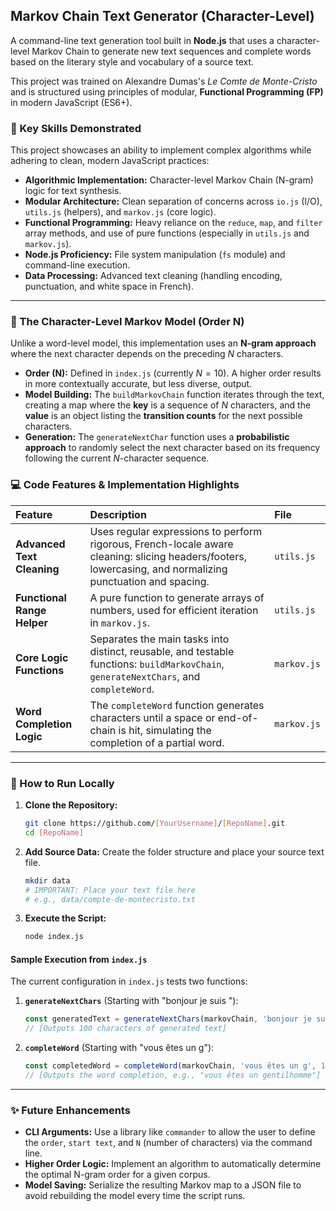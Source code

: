 ## Markov Chain Text Generator (Character-Level)

A command-line text generation tool built in **Node.js** that uses a character-level Markov Chain to generate new text sequences and complete words based on the literary style and vocabulary of a source text.

This project was trained on Alexandre Dumas's *Le Comte de Monte-Cristo* and is structured using principles of modular, **Functional Programming (FP)** in modern JavaScript (ES6+).

### 🎯 Key Skills Demonstrated

This project showcases an ability to implement complex algorithms while adhering to clean, modern JavaScript practices:

  * **Algorithmic Implementation:** Character-level Markov Chain (N-gram) logic for text synthesis.
  * **Modular Architecture:** Clean separation of concerns across `io.js` (I/O), `utils.js` (helpers), and `markov.js` (core logic).
  * **Functional Programming:** Heavy reliance on the `reduce`, `map`, and `filter` array methods, and use of pure functions (especially in `utils.js` and `markov.js`).
  * **Node.js Proficiency:** File system manipulation (`fs` module) and command-line execution.
  * **Data Processing:** Advanced text cleaning (handling encoding, punctuation, and white space in French).

-----

### 🧠 The Character-Level Markov Model (Order N)

Unlike a word-level model, this implementation uses an **N-gram approach** where the next character depends on the preceding $N$ characters.

  * **Order (N):** Defined in `index.js` (currently $N=10$). A higher order results in more contextually accurate, but less diverse, output.
  * **Model Building:** The `buildMarkovChain` function iterates through the text, creating a map where the **key** is a sequence of $N$ characters, and the **value** is an object listing the **transition counts** for the next possible characters.
  * **Generation:** The `generateNextChar` function uses a **probabilistic approach** to randomly select the next character based on its frequency following the current $N$-character sequence.

### 💻 Code Features & Implementation Highlights

| Feature | Description | File |
| :--- | :--- | :--- |
| **Advanced Text Cleaning** | Uses regular expressions to perform rigorous, French-locale aware cleaning: slicing headers/footers, lowercasing, and normalizing punctuation and spacing. | `utils.js` |
| **Functional Range Helper** | A pure function to generate arrays of numbers, used for efficient iteration in `markov.js`. | `utils.js` |
| **Core Logic Functions** | Separates the main tasks into distinct, reusable, and testable functions: `buildMarkovChain`, `generateNextChars`, and `completeWord`. | `markov.js` |
| **Word Completion Logic** | The `completeWord` function generates characters until a space or end-of-chain is hit, simulating the completion of a partial word. | `markov.js` |

-----

### 🚀 How to Run Locally

1.  **Clone the Repository:**
    ```bash
    git clone https://github.com/[YourUsername]/[RepoName].git
    cd [RepoName]
    ```
2.  **Add Source Data:** Create the folder structure and place your source text file.
    ```bash
    mkdir data
    # IMPORTANT: Place your text file here
    # e.g., data/compte-de-montecristo.txt
    ```
3.  **Execute the Script:**
    ```bash
    node index.js
    ```

#### **Sample Execution from `index.js`**

The current configuration in `index.js` tests two functions:

1.  **`generateNextChars`** (Starting with "bonjour je suis "):
    ```javascript
    const generatedText = generateNextChars(markovChain, 'bonjour je suis ', 100, 10);
    // [Outputs 100 characters of generated text]
    ```
2.  **`completeWord`** (Starting with "vous êtes un g"):
    ```javascript
    const completedWord = completeWord(markovChain, 'vous êtes un g', 10);
    // [Outputs the word completion, e.g., "vous êtes un gentilhomme"]
    ```

-----

### ✨ Future Enhancements

  * **CLI Arguments:** Use a library like `commander` to allow the user to define the `order`, `start text`, and `N` (number of characters) via the command line.
  * **Higher Order Logic:** Implement an algorithm to automatically determine the optimal N-gram order for a given corpus.
  * **Model Saving:** Serialize the resulting Markov map to a JSON file to avoid rebuilding the model every time the script runs.
